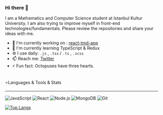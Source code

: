 ### Hi there 👋

I am a Mathematics and Computer Science student at Istanbul Kultur University. 
I am also trying to improve myself in front-end technologies/fundamentals. Please review the repositories and share your ideas with me.

* 🔭  I'm currently working on : [react-tmd-app](https://github.com/yigitcandonmez/react-tmd-app-revised)
* 🌱 I'm currently learning TypeScript & Redux
* ⚙️ I use daily: `.js` , `.tsx` / `.ts` , `.scss`
* 📫 Reach me: [Twitter](https://twitter.com/ksealyen)
* ⚡️ Fun fact: Octopuses have three hearts.
<br/>
⭐️Languages & Tools & Stats
<hr/>

![JavaScript](https://img.shields.io/badge/-JavaScript-black?style=flat-square&logo=javascript) 
![React](https://img.shields.io/badge/-React-black?style=flat-square&logo=react)
![Node.js](https://img.shields.io/badge/-Node.js-black?style=flat-square&logo=Node.js) 
![MongoDB](https://img.shields.io/badge/-MongoDB-black?style=flat-square&logo=MongoDB) 
![Git](https://img.shields.io/badge/-Git-black?style=flat-square&logo=git)

[![Top Langs](https://github-readme-stats.vercel.app/api/top-langs/?username=yigitcandonmez&layout=compact)](https://github.com/anuraghazra/github-readme-stats)
